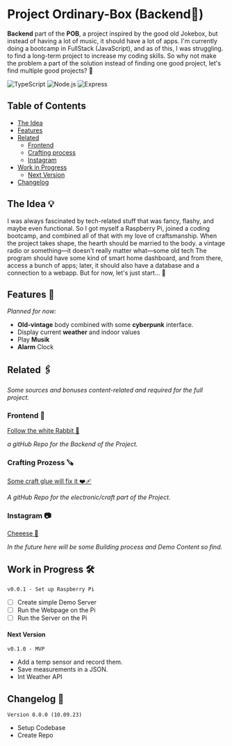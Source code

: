 # Project Ordinary-Box (Backend🤖)

**Backend** part of the **POB**, a project inspired by the good old
Jokebox, but instead of having a lot of music, it should have a lot of apps.
I'm currently doing a bootcamp in FullStack (JavaScript), and as of this, I was struggling.
to find a long-term project to increase my coding skills.
So why not make the problem a part of the solution instead of finding
one good project, let's find multiple good projects? 🤪

![TypeScript](https://img.shields.io/badge/TypeScript-007ACC?style=for-the-badge&logo=typescript&logoColor=white)
![Node.js](https://img.shields.io/badge/Node.js-339933?style=for-the-badge&logo=node.js&logoColor=white)
![Express](https://img.shields.io/badge/Express-000000?style=for-the-badge&logo=express&logoColor=white)

## Table of Contents

- [The Idea](#the-idea-)
- [Features](#features-)
- [Related](#related-)
  - [Frontend](#frontend-)
  - [Crafting process](#crafting-prozess-)
  - [Instagram](#instagram-)
- [Work in Progress](#work-in-progress-)
  - [Next Version](#next-version)
- [Changelog](#changelog-)

## The Idea 💡

I was always fascinated by tech-related stuff that was fancy, flashy, and maybe even functional.
So I got myself a Raspberry Pi, joined a coding bootcamp, and combined all of that with my love of craftsmanship.
When the project takes shape, the hearth should be married to the body.
a vintage radio or something—it doesn't really matter what—some old tech
The program should have some kind of smart home dashboard, and from there, access
a bunch of apps; later, it should also have a database and a connection to a webapp.
But for now, let's just start... 🏁

## Features 🌟

_Planned for now:_

- **Old-vintage** body combined with some **cyberpunk** interface.
- Display current **weather** and indoor values
- Play **Musik**
- **Alarm** Clock

## Related 🖇️

_Some sources and bonuses content-related and required for the full project._

### Frontend 👾

[Follow the white Rabbit 🐇](https://github.com/Chr1ss0/ordinary_frontend)

_a gitHub Repo for the Backend of the Project._

### Crafting Prozess 🪚

[Some craft glue will fix it ❤️‍🩹](https://github.com/Chr1ss0/ordinary_crafting)

_A gitHub Repo for the electronic/craft part of the Project._

### Instagram 📷

[Cheeese 📸](https://www.instagram.com/chr1ss0.rdinary/)

_In the future here will be some Building process and Demo Content so find._

## Work in Progress 🛠️

`v0.0.1 - Set up Raspberry Pi`

- [ ] Create simple Demo Server
- [ ] Run the Webpage on the Pi
- [ ] Run the Server on the Pi

#### Next Version

`v0.1.0 - MVP`

- Add a temp sensor and record them.
- Save measurements in a JSON.
- Int Weather API

## Changelog 📑

`Version 0.0.0 (10.09.23)`

- Setup Codebase
- Create Repo
